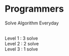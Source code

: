 # Programmers
Solve Algorithm Everyday

<br>
Level 1 : 3 solve

<br>
Level 2 : 2 solve

<br>
Level 3 : 1 solve
